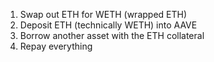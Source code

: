 1. Swap out ETH for WETH (wrapped ETH)
1. Deposit ETH (technically WETH) into AAVE
1. Borrow another asset with the ETH collateral
1. Repay everything
